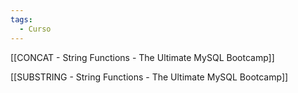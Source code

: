 ```yaml
---
tags:
  - Curso
---
```




[[CONCAT - String Functions - The Ultimate MySQL Bootcamp]]

[[SUBSTRING - String Functions - The Ultimate MySQL Bootcamp]]